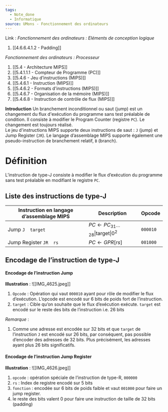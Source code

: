 ```yaml
---
tags:
  - Note_done
  - Informatique
source: UMons - Fonctionnement des ordinateurs
---
```


Link :
_Fonctionnement des ordinateurs : Eléments de conception logique_
1. [[4.6.6.4.1.2 - Padding]]

_Fonctionnement des ordinateurs : Processeur_
1. [[5.4 - Architecture MIPS]]
2. [[5.4.1.1.1 - Compteur de Programme (PC)]]
3. [[5.4.6 - Jeu d’instructions (MIPS)]]
4. [[5.4.6.1 - Instruction (MIPS)]]
5. [[5.4.6.2 - Formats d'instructions (MIPS)]]
6. [[5.4.6.7 - Organisation de la mémoire (MIPS)]]
7. [[5.4.6.8 - Instruction de contrôle de flux (MIPS)]]

**Introduction**
Un branchement inconditionnel ou saut (jump) est un changement du flux d'exécution du programme sans test préalable de condition. Il consiste à modifier le Program Counter (registre `PC`). Le changement est toujours réalisé.
\
Le jeu d'instructions MIPS supporte deux instructions de saut : `J` (jump) et Jump Register (`JR`). Le langage d’assemblage MIPS supporte également une pseudo-instruction de branchement relatif, `B` (branch).
# Définition
L’instruction de type-J consiste à modifier le flux d’exécution du programme sans test préalable en modifiant le registre `PC`. 

## Liste des instructions de type-J
| Instruction en langage d’assemblage MIPS | Description                                           | Opcode   |
| ---------------------------------------- | ----------------------------------------------------- | -------- |
| Jump `J  target`                         | $PC \leftarrow PC_{31\cdots 28}\| \text{target}\|0^2$ | `000010` |
| Jump Register `JR  rs`                   | $PC\leftarrow GPR\left[rs\right]$                     | `001000` |



## Encodage de l’instruction de type-J
#### Encodage de l’instruction Jump 
**Illustration** : ![[IMG_4625.jpeg]]
1. `Opcode` : Opération qui vaut `000010` ayant pour rôle de modifier le flux d’exécution. L’opcode est encodé sur 6 bits de poids fort de l’instruction.
2. `target` : Cible qu’on souhaite que le flux d’exécution exécute. `target` est encodé sur le reste des bits de l’instruction i.e. 26 bits 

_Remarque_ :
1. Comme une adresse est encodée sur 32 bits et que `target` de l’instruction `J` est encodé sur 26 bits, par conséquent, pas possible d’encoder des adresses de 32 bits. Plus précisément, les adresses ayant plus 26 bits significatifs.

#### Encodage de l’instruction Jump Register 
**Illustration** : ![[IMG_4626.jpeg]]
1. `opcode` : opération spéciale de l’instruction de type-R, `000000` 
2. `rs` : Index de registre encodé sur 5 bits 
3. `fonction` : encodée sur 6 bits de poids faible et vaut `001000` pour faire un jump register.
4. le reste des bits valent 0 pour faire une instruction de taille de 32 bits (padding)




